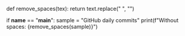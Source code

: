 def remove_spaces(tex):
    return text.replace(" ", "")

if __name__ == "__main__":
    sample = "GitHub daily commits"
    print(f"Without spaces: {remove_spaces(sample)}")
